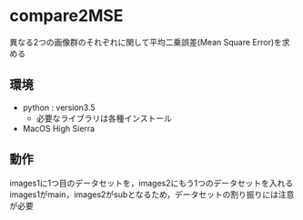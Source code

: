 # compare2MSE
異なる2つの画像群のそれぞれに関して平均二乗誤差(Mean Square Error)を求める

## 環境
- python : version3.5
  - 必要なライブラリは各種インストール
- MacOS High Sierra

## 動作
images1に1つ目のデータセットを，images2にもう1つのデータセットを入れる
images1がmain，images2がsubとなるため，データセットの割り振りには注意が必要
